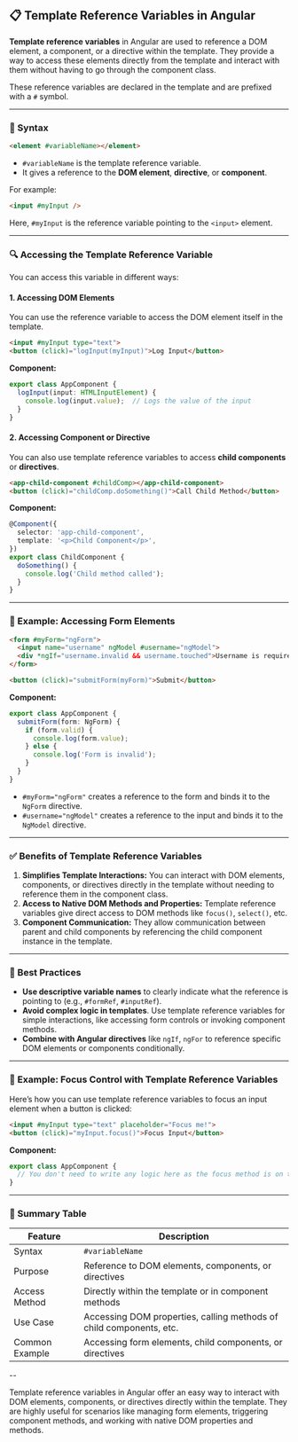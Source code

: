 ## 📋 Template Reference Variables in Angular

**Template reference variables** in Angular are used to reference a DOM element, a component, or a directive within the template. They provide a way to access these elements directly from the template and interact with them without having to go through the component class.

These reference variables are declared in the template and are prefixed with a `#` symbol.

---

### 🔧 Syntax

```html
<element #variableName></element>
```

* `#variableName` is the template reference variable.
* It gives a reference to the **DOM element**, **directive**, or **component**.

For example:

```html
<input #myInput />
```

Here, `#myInput` is the reference variable pointing to the `<input>` element.

---

### 🔍 Accessing the Template Reference Variable

You can access this variable in different ways:

#### 1. Accessing DOM Elements

You can use the reference variable to access the DOM element itself in the template.

```html
<input #myInput type="text">
<button (click)="logInput(myInput)">Log Input</button>
```

**Component:**

```ts
export class AppComponent {
  logInput(input: HTMLInputElement) {
    console.log(input.value);  // Logs the value of the input
  }
}
```

#### 2. Accessing Component or Directive

You can also use template reference variables to access **child components** or **directives**.

```html
<app-child-component #childComp></app-child-component>
<button (click)="childComp.doSomething()">Call Child Method</button>
```

**Component:**

```ts
@Component({
  selector: 'app-child-component',
  template: '<p>Child Component</p>',
})
export class ChildComponent {
  doSomething() {
    console.log('Child method called');
  }
}
```

---

### 📘 Example: Accessing Form Elements

```html
<form #myForm="ngForm">
  <input name="username" ngModel #username="ngModel">
  <div *ngIf="username.invalid && username.touched">Username is required!</div>
</form>

<button (click)="submitForm(myForm)">Submit</button>
```

**Component:**

```ts
export class AppComponent {
  submitForm(form: NgForm) {
    if (form.valid) {
      console.log(form.value);
    } else {
      console.log('Form is invalid');
    }
  }
}
```

* `#myForm="ngForm"` creates a reference to the form and binds it to the `NgForm` directive.
* `#username="ngModel"` creates a reference to the input and binds it to the `NgModel` directive.

---

### ✅ Benefits of Template Reference Variables

1. **Simplifies Template Interactions:** You can interact with DOM elements, components, or directives directly in the template without needing to reference them in the component class.
2. **Access to Native DOM Methods and Properties:** Template reference variables give direct access to DOM methods like `focus()`, `select()`, etc.
3. **Component Communication:** They allow communication between parent and child components by referencing the child component instance in the template.

---

### 📝 Best Practices

* **Use descriptive variable names** to clearly indicate what the reference is pointing to (e.g., `#formRef`, `#inputRef`).
* **Avoid complex logic in templates**. Use template reference variables for simple interactions, like accessing form controls or invoking component methods.
* **Combine with Angular directives** like `ngIf`, `ngFor` to reference specific DOM elements or components conditionally.

---

### 🧪 Example: Focus Control with Template Reference Variables

Here’s how you can use template reference variables to focus an input element when a button is clicked:

```html
<input #myInput type="text" placeholder="Focus me!">
<button (click)="myInput.focus()">Focus Input</button>
```

**Component:**

```ts
export class AppComponent {
  // You don't need to write any logic here as the focus method is on the input itself
}
```

---

### 🔄 Summary Table

| Feature        | Description                                                         |
| -------------- | ------------------------------------------------------------------- |
| Syntax         | `#variableName`                                                     |
| Purpose        | Reference to DOM elements, components, or directives                |
| Access Method  | Directly within the template or in component methods                |
| Use Case       | Accessing DOM properties, calling methods of child components, etc. |
| Common Example | Accessing form elements, child components, or directives            |

--

Template reference variables in Angular offer an easy way to interact with DOM elements, components, or directives directly within the template. They are highly useful for scenarios like managing form elements, triggering component methods, and working with native DOM properties and methods.
